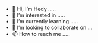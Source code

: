 - 👋 Hi, I’m Hedy .....
- 👀 I’m interested in .....
- 🌱 I’m currently learning .....
- 💞️ I’m looking to collaborate on ...
- 📫 How to reach me .....

<!---
hedy992/hedy992 is a ✨ special ✨ repository because its `README.md` (this file) appears on your GitHub profile.
You can click the Preview link to take a look at your changes.
--->
